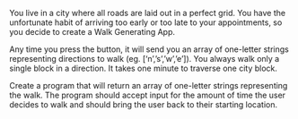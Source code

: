 You live in a city where all roads are laid out in a perfect grid. You have the unfortunate habit of arriving too early or too late to your appointments, 
so you decide to create a Walk Generating App.

Any time you press the button, it will send you an array of one-letter strings representing directions to walk (eg. [‘n’,’s’,’w’,’e’]). You always walk 
only a single block in a direction. It takes one minute to traverse one city block.

Create a program that will return an array of one-letter strings representing the walk. The program should accept input for the amount of time the user 
decides to walk and should bring the user back to their starting location.